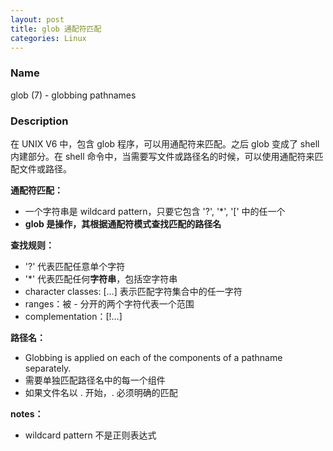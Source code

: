 ```yaml
---
layout: post
title: glob 通配符匹配
categories: Linux
---
```


### Name

glob (7) - globbing pathnames

### Description

在 UNIX V6 中，包含 glob 程序，可以用通配符来匹配。之后 glob 变成了 shell 内建部分。在 shell 命令中，当需要写文件或路径名的时候，可以使用通配符来匹配文件或路径。

**通配符匹配：**
* 一个字符串是 wildcard pattern，只要它包含 '?', '*', '[' 中的任一个
* **glob 是操作，其根据通配符模式查找匹配的路径名**

**查找规则：**
* '?' 代表匹配任意单个字符
* '*' 代表匹配任何**字符串**，包括空字符串
* character classes: \[...] 表示匹配字符集合中的任一字符
* ranges：被 - 分开的两个字符代表一个范围
* complementation：\[!...] 

**路径名：**
* Globbing is applied on each of the components of a pathname separately.
* 需要单独匹配路径名中的每一个组件
* 如果文件名以 . 开始，. 必须明确的匹配

**notes：**
* wildcard pattern 不是正则表达式
